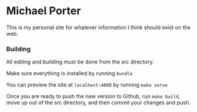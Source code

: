 Michael Porter
==============

This is my personal site for whatever information I think should exist on the web.

### Building
All editing and building must be done from the src directory.

Make sure everything is installed by running ```bundle```

You can preview the site at ```localhost:4000``` by running ```make serve```

Once you are ready to push the new version to Github, run ```make build```, move up out of the src directory, and then commit your changes and push.